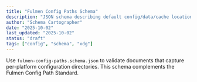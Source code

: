 ```yaml
---
title: "Fulmen Config Paths Schema"
description: "JSON schema describing default config/data/cache locations for Fulmen ecosystem"
author: "Schema Cartographer"
date: "2025-10-02"
last_updated: "2025-10-02"
status: "draft"
tags: ["config", "schema", "xdg"]
---
```


Use `fulmen-config-paths.schema.json` to validate documents that capture per-platform configuration directories. This schema complements the Fulmen Config Path Standard.
